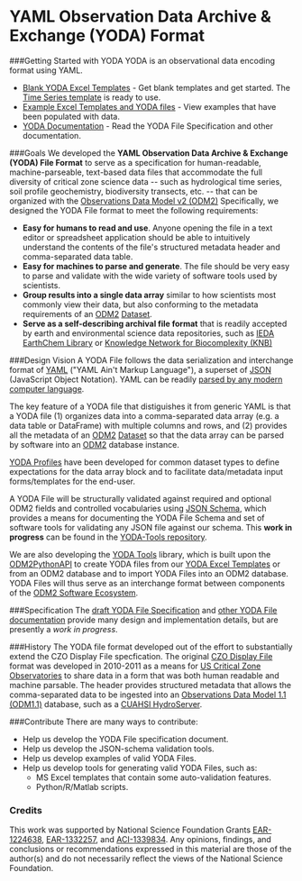 YAML Observation Data Archive & Exchange (YODA) Format
===============

###Getting Started with YODA
YODA is an observational data encoding format using YAML.

* [Blank YODA Excel Templates](https://github.com/ODM2/YODA-File/tree/master/excel_templates) - Get blank templates and get started. The [Time Series template](https://github.com/ODM2/YODA-File/tree/master/excel_templates/time_series) is ready to use.
* [Example Excel Templates and YODA files](https://github.com/ODM2/YODA-File/tree/master/examples) - View examples that have been populated with data.
* [YODA Documentation](https://github.com/ODM2/YODA-File/tree/master/doc) - Read the YODA File Specification and other documentation.

###Goals
We developed the **YAML Observation Data Archive & Exchange (YODA) File Format** to serve as a specification for human-readable, machine-parseable, text-based data files that accommodate the full diversity of critical zone science data -- such as hydrological time series, soil profile geochemistry, biodiversity transects, etc. -- that can be organized with the [Observations Data Model v2 (ODM2)](https://github.com/ODM2/ODM2)  Specifically, we designed the YODA File format to meet the following requirements:

* **Easy for humans to read and use**. Anyone opening the file in a text editor or spreadsheet application should be able to intuitively understand the contents of the file's structured metadata header and comma-separated data table.
* **Easy for machines to parse and generate**.  The file should be very easy to parse and validate with the wide variety of software tools used by scientists.
* **Group results into a single data array** similar to how scientists most commonly view their data, but also conforming to the metadata requirements of an [ODM2](https://github.com/ODM2/ODM2) [Dataset](https://github.com/ODM2/ODM2/blob/master/doc/ODM2Docs/core_datasets.md).
* **Serve as a self-describing archival file format** that is readily accepted by earth and environmental science data repositories, such as [IEDA EarthChem Library](http://www.earthchem.org/library) or [Knowledge Network for Biocomplexity (KNB)](https://knb.ecoinformatics.org/)

###Design Vision
A YODA File follows the data serialization and interchange format of [YAML](http://en.wikipedia.org/wiki/YAML) ("YAML Ain't Markup Language"), a superset of [JSON](http://www.json.org/) (JavaScript Object Notation). YAML can be readily [parsed by any modern computer language](http://yaml.org/). 

The key feature of a YODA file that distiguishes it from generic YAML is that a YODA file (1) organizes data into a comma-separated data array (e.g. a data table or DataFrame) with multiple columns and rows, and (2) provides all the metadata of an [ODM2](https://github.com/ODM2/ODM2) [Dataset](https://github.com/ODM2/ODM2/blob/master/doc/ODM2Docs/core_datasets.md) so that the data array can be parsed by software into an [ODM2](https://github.com/ODM2/ODM2) database instance.

[YODA Profiles](https://github.com/ODM2/YODA-File/blob/master/doc/YODA_profiles.md#yoda-profiles) have been developed for common dataset types to define expectations for the data array block and to facilitate data/metadata input forms/templates for the end-user.

A YODA File will be structurally validated against required and optional ODM2 fields and controlled vocabularies using [JSON Schema](http://json-schema.org/), which provides a means for documenting the YODA File Schema and set of software tools for validating any JSON file against our schema. This **work in progress** can be found in the [YODA-Tools repository](https://github.com/ODM2/YODA-Tools).

We are also developing the [YODA Tools](https://github.com/ODM2/YodaTools) library, which is built upon the [ODM2PythonAPI](https://github.com/ODM2/ODM2PythonAPI) to create YODA files from our [YODA Excel Templates](https://github.com/ODM2/YODA-File/tree/master/excel_templates) or from an ODM2 database and to import YODA Files into an ODM2 database. YODA Files will thus serve as an interchange format between components of the [ODM2 Software Ecosystem](http://www.odm2.org/).

###Specification
The [draft YODA File Specification](https://github.com/ODM2/YODA-File/blob/master/doc/YODAFile_Specification_Draft0.md) and [other YODA File documentation](https://github.com/ODM2/YODA-File/tree/master/doc) provide many design and implementation details, but are presently a *work in progress*.

###History
The YODA file format developed out of the effort to substantially extend the CZO Display File specfication. The original [CZO Display File](http://criticalzone.org/national/publications/pub/whitenack-et-al-2011-czo-display-file-specification/) format was developed in 2010-2011 as a means for [US Critical Zone Observatories](http://criticalzone.org/) to share data in a form that was both human readable and machine parsable. The header provides structured metadata that allows the comma-separated data to be ingested into an [Observations Data Model 1.1 (ODM1.1)](http://his.cuahsi.org/odmdatabases.html) database, such as a [CUAHSI HydroServer](http://his.cuahsi.org/hydroserver.html).

###Contribute
There are many ways to contribute:
* Help us develop the YODA File specification document.
* Help us develop the JSON-schema validation tools.
* Help us develop examples of valid YODA Files.
* Help us develop tools for generating valid YODA Files, such as:
  * MS Excel templates that contain some auto-validation features.
  * Python/R/Matlab scripts.

### Credits

This work was supported by National Science Foundation Grants [EAR-1224638](http://www.nsf.gov/awardsearch/showAward?AWD_ID=1224638), [EAR-1332257](http://www.nsf.gov/awardsearch/showAward?AWD_ID=1332257), and [ACI-1339834](http://www.nsf.gov/awardsearch/showAward?AWD_ID=1339834). Any opinions, findings, and conclusions or recommendations expressed in this material are those of the author(s) and do not necessarily reflect the views of the National Science Foundation.
